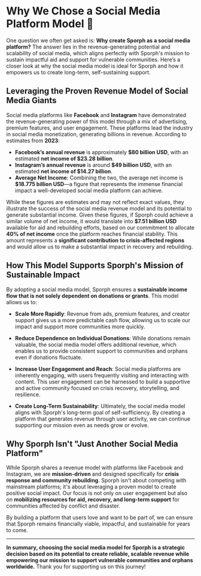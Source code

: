 # Why We Chose a Social Media Platform Model 📱

One question we often get asked is: **Why create Sporph as a social media platform?** The answer lies in the revenue-generating potential and scalability of social media, which aligns perfectly with Sporph's mission to sustain impactful aid and support for vulnerable communities. Here’s a closer look at why the social media model is ideal for Sporph and how it empowers us to create long-term, self-sustaining support.

## Leveraging the Proven Revenue Model of Social Media Giants

Social media platforms like **Facebook** and **Instagram** have demonstrated the revenue-generating power of this model through a mix of advertising, premium features, and user engagement. These platforms lead the industry in social media monetization, generating billions in revenue. According to estimates from **2023**:

- **Facebook’s annual revenue** is approximately **$80 billion USD**, with an estimated **net income of $23.28 billion**.
- **Instagram’s annual revenue** is around **$49 billion USD**, with an estimated **net income of $14.27 billion**.
- **Average Net Income**: Combining the two, the average net income is **$18.775 billion USD**—a figure that represents the immense financial impact a well-developed social media platform can achieve.

While these figures are estimates and may not reflect exact values, they illustrate the success of the social media revenue model and its potential to generate substantial income. Given these figures, if Sporph could achieve a similar volume of net income, it would translate into **$7.51 billion USD** available for aid and rebuilding efforts, based on our commitment to allocate **40% of net income** once the platform reaches financial stability. This amount represents a **significant contribution to crisis-affected regions** and would allow us to make a substantial impact in recovery and rebuilding.

## How This Model Supports Sporph's Mission of Sustainable Impact

By adopting a social media model, Sporph ensures a **sustainable income flow that is not solely dependent on donations or grants**. This model allows us to:

- **Scale More Rapidly**: Revenue from ads, premium features, and creator support gives us a more predictable cash flow, allowing us to scale our impact and support more communities more quickly.
  
- **Reduce Dependence on Individual Donations**: While donations remain valuable, the social media model offers additional revenue, which enables us to provide consistent support to communities and orphans even if donations fluctuate.

- **Increase User Engagement and Reach**: Social media platforms are inherently engaging, with users frequently visiting and interacting with content. This user engagement can be harnessed to build a supportive and active community focused on crisis recovery, storytelling, and resilience.

- **Create Long-Term Sustainability**: Ultimately, the social media model aligns with Sporph's long-term goal of self-sufficiency. By creating a platform that generates revenue through user activity, we can continue supporting our mission even as needs grow or evolve.

## Why Sporph Isn't "Just Another Social Media Platform"

While Sporph shares a revenue model with platforms like Facebook and Instagram, we are **mission-driven** and designed specifically for **crisis response and community rebuilding**. Sporph isn't about competing with mainstream platforms; it's about leveraging a proven model to create positive social impact. Our focus is not only on user engagement but also on **mobilizing resources for aid, recovery, and long-term support** for communities affected by conflict and disaster.

By building a platform that users love and want to be part of, we can ensure that Sporph remains financially viable, impactful, and sustainable for years to come.

---

**In summary, choosing the social media model for Sporph is a strategic decision based on its potential to create reliable, scalable revenue while empowering our mission to support vulnerable communities and orphans worldwide.** Thank you for supporting us on this journey!
